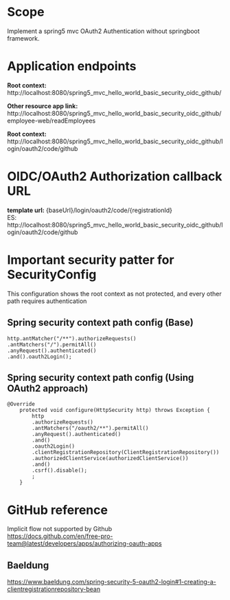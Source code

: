 # Scope

Implement a spring5 mvc OAuth2 Authentication without springboot framework.

# Application endpoints

**Root context:** http://localhost:8080/spring5_mvc_hello_world_basic_security_oidc_github/  

**Other resource app link:** http://localhost:8080/spring5_mvc_hello_world_basic_security_oidc_github/employee-web/readEmployees  

**Root context:** http://localhost:8080/spring5_mvc_hello_world_basic_security_oidc_github/login/oauth2/code/github  


# OIDC/OAuth2 Authorization callback URL

**template url:** {baseUrl}/login/oauth2/code/{registrationId}  
ES: http://localhost:8080/spring5_mvc_hello_world_basic_security_oidc_github/login/oauth2/code/github  

# Important security patter for SecurityConfig

This configuration shows the root context as not protected, and every other path requires authentication  

## Spring security context path config (Base)

```
http.antMatcher("/**").authorizeRequests()
.antMatchers("/").permitAll()
.anyRequest().authenticated()
.and().oauth2Login();
```

## Spring security context path config (Using OAuth2 approach)

```
@Override
	protected void configure(HttpSecurity http) throws Exception {
		http
		.authorizeRequests()
		.antMatchers("/oauth2/**").permitAll()
		.anyRequest().authenticated()
		.and()
		.oauth2Login()
		.clientRegistrationRepository(ClientRegistrationRepository())
		.authorizedClientService(authorizedClientService())
		.and()
		.csrf().disable();
		;
	}
```	

# GitHub reference

Implicit flow not supported by Github  
https://docs.github.com/en/free-pro-team@latest/developers/apps/authorizing-oauth-apps

## Baeldung
https://www.baeldung.com/spring-security-5-oauth2-login#1-creating-a-clientregistrationrepository-bean